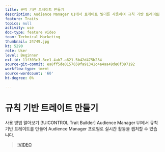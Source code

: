 ```yaml
---
title: 규칙 기반 트레이트 만들기
description: Audience Manager UI에서 트레이트 빌더를 사용하여 규칙 기반 트레이트를 만들어 Audience Manager 프로필로 실시간 활동을 캡처하는 방법을 알아봅니다.
feature: Traits
topics: null
activity: use
doc-type: feature video
team: Technical Marketing
thumbnail: 34749.jpg
kt: 5290
role: User
level: Beginner
exl-id: 11f303c3-8ce1-4ab7-a621-5b42d475b234
source-git-commit: ea8ff5de0157659fa91341c4a4aa49de6f397192
workflow-type: tm+mt
source-wordcount: '60'
ht-degree: 0%

---
```


# 규칙 기반 트레이트 만들기

사용 방법 알아보기 [!UICONTROL Trait Builder] Audience Manager UI에서 규칙 기반 트레이트를 만들어 Audience Manager 프로필로 실시간 활동을 캡처할 수 있습니다.

>[!VIDEO](https://video.tv.adobe.com/v/34749/?quality=12&learn=on)
